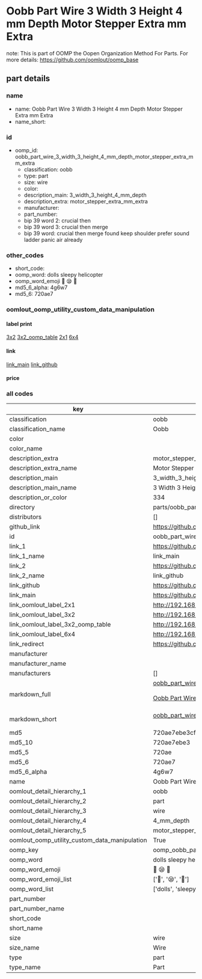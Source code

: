 # Oobb Part Wire 3 Width 3 Height 4 mm Depth Motor Stepper Extra mm Extra  

note: This is part of OOMP the Oopen Organization Method For Parts. For more details: https://github.com/oomlout/oomp_base

##  part details
  







### name
* name: Oobb Part Wire 3 Width 3 Height 4 mm Depth Motor Stepper Extra mm Extra
* name_short: 
### id
* oomp_id: oobb_part_wire_3_width_3_height_4_mm_depth_motor_stepper_extra_mm_extra
  * classification: oobb
  * type: part
  * size: wire
  * color: 
  * description_main: 3_width_3_height_4_mm_depth
  * description_extra: motor_stepper_extra_mm_extra
  * manufacturer: 
  * part_number: 
  * bip 39 word 2: crucial then
  * bip 39 word 3: crucial then merge
  * bip 39 word: crucial then merge found keep shoulder prefer sound ladder panic air already

### other_codes
* short_code: 
* oomp_word: dolls sleepy helicopter
* oomp_word_emoji :dolls: :sleepy: :helicopter:
* md5_6_alpha: 4g6w7
* md5_6: 720ae7






### oomlout_oomp_utility_custom_data_manipulation
#### label print
[3x2](http://192.168.1.245:1112/?label=oomp%204g6w7)
[3x2_oomp_table](http://192.168.1.108:1112/?label=oomp%204g6w7)
[2x1](http://192.168.1.242:1112/?label=oomp%204g6w7)
[6x4](http://192.168.1.55:1112/?label=oomp%204g6w7)    

#### link

[link_main](https://github.com/oomlout/oomlout_oomp_version_1_messy/tree/main/parts/oobb_part_wire_3_width_3_height_4_mm_depth_motor_stepper_extra_mm_extra) [link_github](https://github.com/oomlout/oomlout_oomp_version_1_messy/tree/main/parts/oobb_part_wire_3_width_3_height_4_mm_depth_motor_stepper_extra_mm_extra)                             

#### price







### all codes 
| key | value |  
| --- | --- |  
| classification | oobb |  
| classification_name | Oobb |  
| color |  |  
| color_name |  |  
| description_extra | motor_stepper_extra_mm_extra |  
| description_extra_name | Motor Stepper Extra mm Extra |  
| description_main | 3_width_3_height_4_mm_depth |  
| description_main_name | 3 Width 3 Height 4 mm Depth |  
| description_or_color | 334 |  
| directory | parts/oobb_part_wire_3_width_3_height_4_mm_depth_motor_stepper_extra_mm_extra |  
| distributors | [] |  
| github_link | https://github.com/oomlout/oomlout_oomp_part_src/tree/main/parts/oobb_part_wire_3_width_3_height_4_mm_depth_motor_stepper_extra_mm_extra |  
| id | oobb_part_wire_3_width_3_height_4_mm_depth_motor_stepper_extra_mm_extra |  
| link_1 | https://github.com/oomlout/oomlout_oomp_version_1_messy/tree/main/parts/oobb_part_wire_3_width_3_height_4_mm_depth_motor_stepper_extra_mm_extra |  
| link_1_name | link_main |  
| link_2 | https://github.com/oomlout/oomlout_oomp_version_1_messy/tree/main/parts/oobb_part_wire_3_width_3_height_4_mm_depth_motor_stepper_extra_mm_extra |  
| link_2_name | link_github |  
| link_github | https://github.com/oomlout/oomlout_oomp_version_1_messy/tree/main/parts/oobb_part_wire_3_width_3_height_4_mm_depth_motor_stepper_extra_mm_extra |  
| link_main | https://github.com/oomlout/oomlout_oomp_version_1_messy/tree/main/parts/oobb_part_wire_3_width_3_height_4_mm_depth_motor_stepper_extra_mm_extra |  
| link_oomlout_label_2x1 | http://192.168.1.242:1112/?label=oomp%204g6w7 |  
| link_oomlout_label_3x2 | http://192.168.1.245:1112/?label=oomp%204g6w7 |  
| link_oomlout_label_3x2_oomp_table | http://192.168.1.108:1112/?label=oomp%204g6w7 |  
| link_oomlout_label_6x4 | http://192.168.1.55:1112/?label=oomp%204g6w7 |  
| link_redirect | https://github.com/oomlout/oomlout_oomp_version_1_messy/tree/main/parts/oobb_part_wire_3_width_3_height_4_mm_depth_motor_stepper_extra_mm_extra |  
| manufacturer |  |  
| manufacturer_name |  |  
| manufacturers | [] |  
| markdown_full | [oobb_part_wire_3_width_3_height_4_mm_depth_motor_stepper_extra_mm_extra](none)<br>[](none)<br>[Oobb Part Wire 3 Width 3 Height 4 Mm Depth Motor Stepper Extra Mm Extra](none)<br><br> |  
| markdown_short | [oobb_part_wire_3_width_3_height_4_mm_depth_motor_stepper_extra_mm_extra](none)<br><br> |  
| md5 | 720ae7ebe3cfd53b1bbce5c316f809a3 |  
| md5_10 | 720ae7ebe3 |  
| md5_5 | 720ae |  
| md5_6 | 720ae7 |  
| md5_6_alpha | 4g6w7 |  
| name | Oobb Part Wire 3 Width 3 Height 4 mm Depth Motor Stepper Extra mm Extra |  
| oomlout_detail_hierarchy_1 | oobb |  
| oomlout_detail_hierarchy_2 | part |  
| oomlout_detail_hierarchy_3 | wire |  
| oomlout_detail_hierarchy_4 | 4_mm_depth |  
| oomlout_detail_hierarchy_5 | motor_stepper_extra_mm_extra |  
| oomlout_oomp_utility_custom_data_manipulation | True |  
| oomp_key | oomp_oobb_part_wire_3_width_3_height_4_mm_depth_motor_stepper_extra_mm_extra |  
| oomp_word | dolls sleepy helicopter |  
| oomp_word_emoji | :dolls: :sleepy: :helicopter: |  
| oomp_word_emoji_list | [':dolls:', ':sleepy:', ':helicopter:'] |  
| oomp_word_list | ['dolls', 'sleepy', 'helicopter'] |  
| part_number |  |  
| part_number_name |  |  
| short_code |  |  
| short_name |  |  
| size | wire |  
| size_name | Wire |  
| type | part |  
| type_name | Part |  

